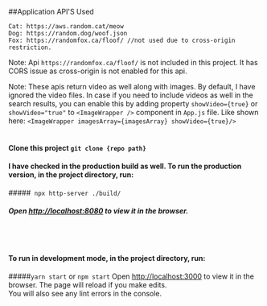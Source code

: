 ##Application
API'S Used

    Cat: https://aws.random.cat/meow
    Dog: https://random.dog/woof.json 
    Fox: https://randomfox.ca/floof/ //not used due to cross-origin restriction.
Note: Api `https://randomfox.ca/floof/` is not included in this project. It has CORS issue as cross-origin is not enabled for this api. 

Note: These apis return video as well along with images.
By default, I have ignored the video files. In case if you need to include videos as well in the search results, you can enable this by adding property `showVideo={true}` or `showVideo="true"` to `<ImageWrapper />` component in `App.js` file.
Like shown here:
`<ImageWrapper imagesArray={imagesArray} showVideo={true}/>`
<br /><br />
#### Clone this project `git clone {repo path}`

#### I have checked in the production build as well. To run the production version, in the project directory, run:
#####` npx http-server ./build/`
##### Open [http://localhost:8080](http://localhost:8080) to view it in the browser.
<br /><br />
#### To run in development mode, in the project directory, run:
#####`yarn start` or `npm start`
Open [http://localhost:3000](http://localhost:3000) to view it in the browser.
The page will reload if you make edits.<br />
You will also see any lint errors in the console.